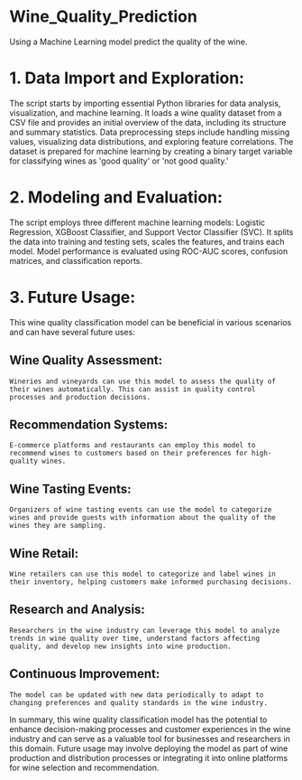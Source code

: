 # Wine_Quality_Prediction

Using a Machine Learning model predict the quality of the wine.

# 1. Data Import and Exploration:

The script starts by importing essential Python libraries for data analysis, visualization, and machine learning.
It loads a wine quality dataset from a CSV file and provides an initial overview of the data, including its structure and summary statistics.
Data preprocessing steps include handling missing values, visualizing data distributions, and exploring feature correlations.
The dataset is prepared for machine learning by creating a binary target variable for classifying wines as 'good quality' or 'not good quality.'

# 2. Modeling and Evaluation:

The script employs three different machine learning models: Logistic Regression, XGBoost Classifier, and Support Vector Classifier (SVC).
It splits the data into training and testing sets, scales the features, and trains each model.
Model performance is evaluated using ROC-AUC scores, confusion matrices, and classification reports.

# 3. Future Usage:

This wine quality classification model can be beneficial in various scenarios and can have several future uses:

## Wine Quality Assessment:
    Wineries and vineyards can use this model to assess the quality of their wines automatically. This can assist in quality control processes and production decisions.

## Recommendation Systems: 
    E-commerce platforms and restaurants can employ this model to recommend wines to customers based on their preferences for high-quality wines.

## Wine Tasting Events: 
    Organizers of wine tasting events can use the model to categorize wines and provide guests with information about the quality of the wines they are sampling.

## Wine Retail: 
    Wine retailers can use this model to categorize and label wines in their inventory, helping customers make informed purchasing decisions.

## Research and Analysis: 
    Researchers in the wine industry can leverage this model to analyze trends in wine quality over time, understand factors affecting quality, and develop new insights into wine production.

## Continuous Improvement:
    The model can be updated with new data periodically to adapt to changing preferences and quality standards in the wine industry.

In summary, this wine quality classification model has the potential to enhance decision-making processes and customer experiences in the wine industry and can serve as a valuable tool for businesses and researchers in this domain. Future usage may involve deploying the model as part of wine production and distribution processes or integrating it into online platforms for wine selection and recommendation.
